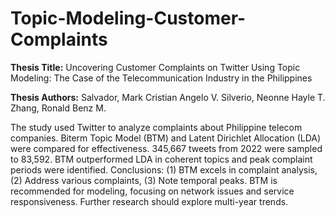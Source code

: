 # Topic-Modeling-Customer-Complaints

**Thesis Title:**
Uncovering Customer Complaints on Twitter Using Topic Modeling: The Case of the Telecommunication Industry in the Philippines

**Thesis Authors:**
Salvador, Mark Cristian Angelo V.
Silverio, Neonne Hayle T.
Zhang, Ronald Benz M.

The study used Twitter to analyze complaints about Philippine telecom companies. Biterm Topic Model (BTM) and Latent Dirichlet Allocation (LDA) were compared for effectiveness. 345,667 tweets from 2022 were sampled to 83,592. BTM outperformed LDA in coherent topics and peak complaint periods were identified. Conclusions: (1) BTM excels in complaint analysis, (2) Address various complaints, (3) Note temporal peaks. BTM is recommended for modeling, focusing on network issues and service responsiveness. Further research should explore multi-year trends.
